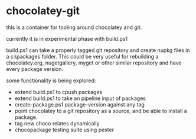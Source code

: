 chocolatey-git
==============


this is a container for tooling around chocolatey and git. 

currently it is in experimental phase with build.ps1

build.ps1 can take a properly tagged git repository and create nupkg files
in a c:\packages folder.  This could be very useful for rebuilding a 
chocolatey.org, nugetgallery, myget or other similar repository and have
every package version.

some functionality is being explored:
* extend build.ps1 to cpush packages
* extend build.ps1 to take an pipeline input of packages
* create-package.ps1 package-version against any tag
* point chocolatey to a git repository as a source, and be able
to install a package. 
* tag new choco relates dynamically
* chocopackage testing suite using pester

